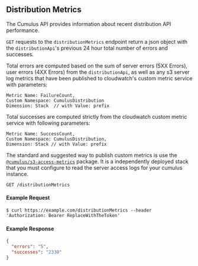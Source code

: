 ## Distribution Metrics

The Cumulus API provides information about recent distribution API performance.

`GET` requests to the `distributionMetrics` endpoint return a json object with the `distributionApi`'s previous 24 hour total number of errors and successes.

Total errors are computed based on the sum of server errors (5XX Errors), user errors (4XX Errors) from the `distributionApi`, as well as any s3 server log metrics that have been published to cloudwatch's custom metric service with parameters:

```
Metric Name: FailureCount,
Custom Namespace: CumulusDistribution
Dimension: Stack  // with Value: prefix
```

Total successes are computed strictly from the cloudwatch custom metric service with following parameters:

```
Metric Name: SuccessCount,
Custom Namespace: CumulusDistribution,
Dimension: Stack // with Value: prefix
```


The standard and suggested way to publish custom metrics is use the [`@cumulus/s3-access-metrics`](https://github.com/nasa/cumulus/tree/master/packages/s3-access-metrics) package.  It is a independently deployed stack that you must configure to read the server access logs for your cumulus instance.



```endpoint
GET /distributionMetrics
```

#### Example Request
```curl
$ curl https://example.com/distributionMetrics --header 'Authorization: Bearer ReplaceWithTheToken'
```

#### Example Response
```json
{
  "errors": "5",
  "successes": "2330"
}
```
